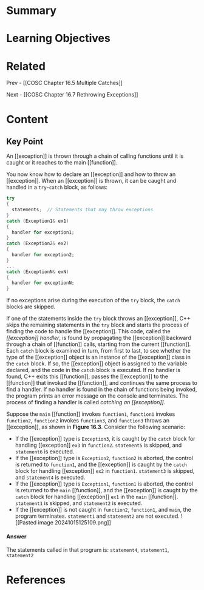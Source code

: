 # Summary

# Learning Objectives

# Related
Prev - [[COSC Chapter 16.5 Multiple Catches]]

Next - [[COSC Chapter 16.7 Rethrowing Exceptions]]
# Content

## Key Point

An [[exception]] is thrown through a chain of calling functions until it is caught or it reaches to the main [[function]].

You now know how to declare an [[exception]] and how to throw an [[exception]]. When an [[exception]] is thrown, it can be caught and handled in a `try`-`catch` block, as follows:

```cpp
try 
{ 
  statements;  // Statements that may throw exceptions 
} 
catch (Exception1& ex1) 
{ 
  handler for exception1; 
} 
catch (Exception2& ex2) 
{ 
  handler for exception2; 
} 
... 
catch (ExceptionN& exN) 
{ 
  handler for exceptionN; 
} 
```

If no exceptions arise during the execution of the `try` block, the `catch` blocks are skipped.

If one of the statements inside the `try` block throws an [[exception]], C++ skips the remaining statements in the `try` block and starts the process of finding the code to handle the [[exception]]. This code, called the _[[exception]] handler_, is found by propagating the [[exception]] backward through a chain of [[function]] calls, starting from the current [[function]]. Each `catch` block is examined in turn, from first to last, to see whether the type of the [[exception]] object is an instance of the [[exception]] class in the `catch` block. If so, the [[exception]] object is assigned to the variable declared, and the code in the `catch` block is executed. If no handler is found, C++ exits this [[function]], passes the [[exception]] to the [[function]] that invoked the [[function]], and continues the same process to find a handler. If no handler is found in the chain of functions being invoked, the program prints an error message on the console and terminates. The process of finding a handler is called _catching an [[exception]]_.

Suppose the `main` [[function]] invokes `function1`, `function1` invokes `function2`, `function2` invokes `function3`, and `function3` throws an [[exception]], as shown in **Figure 16.3**. Consider the following scenario:
- If the [[exception]] type is `Exception3`, it is caught by the `catch` block for handling [[exception]] `ex3` in `function2`. `statement5` is skipped, and `statement6` is executed.
- If the [[exception]] type is `Exception2`, `function2` is aborted, the control is returned to `function1`, and the [[exception]] is caught by the `catch` block for handling [[exception]] `ex2` in `function1`. `statement3` is skipped, and `statement4` is executed.
- If the [[exception]] type is `Exception1`, `function1` is aborted, the control is returned to the `main` [[function]], and the [[exception]] is caught by the `catch` block for handling [[exception]] `ex1` in the `main` [[function]]. `statement1` is skipped, and `statement2` is executed.
- If the [[exception]] is not caught in `function2`, `function1`, and `main`, the program terminates. `statement1` and `statement2` are not executed.
![[Pasted image 20241015125109.png]]

#### Answer
 The statements called in that program is:
 `statement4`, `statement1`, `statement2`

# References
